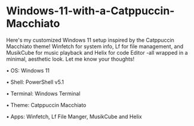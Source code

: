 # Windows-11-with-a-Catppuccin-Macchiato

Here's my customized Windows 11 setup inspired by the Catppuccin Macchiato theme! Winfetch for system info, Lf for file management, and MusikCube for music playback and Helix for code Editor -all wrapped in a minimal, aesthetic look. Let me know your thoughts!

• OS: Windows 11

• Shell: PowerShell v5.1

• Terminal: Windows Terminal

• Theme: Catppuccin Macchiato

• Apps: Winfetch, Lf File Manger, MusikCube and Helix

